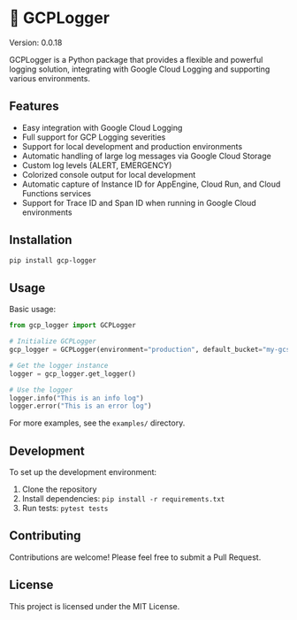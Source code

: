 # 💾 GCPLogger

Version: 0.0.18

GCPLogger is a Python package that provides a flexible and powerful logging solution, integrating with Google Cloud Logging and supporting various environments.

## Features

- Easy integration with Google Cloud Logging
- Full support for GCP Logging severities
- Support for local development and production environments
- Automatic handling of large log messages via Google Cloud Storage
- Custom log levels (ALERT, EMERGENCY)
- Colorized console output for local development
- Automatic capture of Instance ID for AppEngine, Cloud Run, and Cloud Functions services
- Support for Trace ID and Span ID when running in Google Cloud environments

## Installation

```bash
pip install gcp-logger
```

## Usage

Basic usage:

```python
from gcp_logger import GCPLogger

# Initialize GCPLogger
gcp_logger = GCPLogger(environment="production", default_bucket="my-gcs-bucket")

# Get the logger instance
logger = gcp_logger.get_logger()

# Use the logger
logger.info("This is an info log")
logger.error("This is an error log")
```

For more examples, see the `examples/` directory.

## Development

To set up the development environment:

1. Clone the repository
2. Install dependencies: `pip install -r requirements.txt`
3. Run tests: `pytest tests`

## Contributing

Contributions are welcome! Please feel free to submit a Pull Request.

## License

This project is licensed under the MIT License.